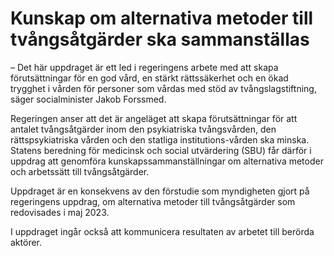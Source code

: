 # Kunskap om alternativa metoder till tvångsåtgärder ska sammanställas

– Det här uppdraget är ett led i regeringens arbete med att skapa förutsättningar för en god vård, en stärkt rättssäkerhet och en ökad trygghet i vården för personer som vårdas med stöd av tvångslagstiftning, säger socialminister Jakob Forssmed.

Regeringen anser att det är angeläget att skapa förutsättningar för att antalet tvångsåtgärder inom den psykiatriska tvångsvården, den rättspsykiatriska vården och den statliga institutions-vården ska minska. Statens beredning för medicinsk och social utvärdering (SBU) får därför i uppdrag att genomföra kunskapssammanställningar om alternativa metoder och arbetssätt till tvångsåtgärder.

Uppdraget är en konsekvens av den förstudie som myndigheten gjort på regeringens uppdrag, om alternativa metoder till tvångsåtgärder som redovisades i maj 2023.

I uppdraget ingår också att kommunicera resultaten av arbetet till berörda aktörer.
